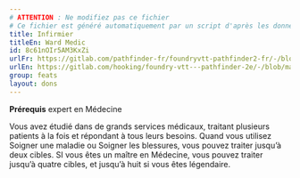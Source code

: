 ```yaml
---
# ATTENTION : Ne modifiez pas ce fichier
# Ce fichier est généré automatiquement par un script d'après les données du module Foundry VTT officiel et de sa traduction
title: Infirmier
titleEn: Ward Medic
id: 8c61nOIr5AM3KxZi
urlFr: https://gitlab.com/pathfinder-fr/foundryvtt-pathfinder2-fr/-/blob/master/data/feats/8c61nOIr5AM3KxZi.htm
urlEn: https://gitlab.com/hooking/foundry-vtt---pathfinder-2e/-/blob/master/packs/data/feats.db/ward-medic.json
group: feats
layout: dons
---
```

**Prérequis** expert en Médecine

Vous avez étudié dans de grands services médicaux, traitant plusieurs patients à la fois et répondant à tous leurs besoins. Quand vous utilisez Soigner une maladie ou Soigner les blessures, vous pouvez traiter jusqu’à deux cibles. SI vous êtes un maître en Médecine, vous pouvez traiter jusqu’à quatre cibles, et jusqu’à huit si vous êtes légendaire.


